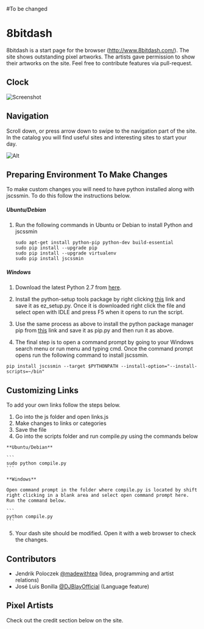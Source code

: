 #To be changed

# 8bitdash

8bitdash is a start page for the browser (http://www.8bitdash.com/). The site shows outstanding pixel artworks. The artists gave permission to show their artworks on the site. Feel free to contribute features via pull-request.

## Clock

![Screenshot](http://i.imgur.com/YQe0UeC.jpg)

## Navigation

Scroll down, or press arrow down to swipe to the navigation part of the site. In the catalog you will find useful sites and interesting sites to start your day.

![Alt](http://i.imgur.com/wcOgXwL.png?1)

## Preparing Environment To Make Changes

To make custom changes you will need to have python installed along with jscssmin. To do this follow the instructions below.

##### Ubuntu/Debian

  1. Run the following commands in Ubuntu or Debian to install Python and jscssmin
  
      ```
      sudo apt-get install python-pip python-dev build-essential
      sudo pip install --upgrade pip
      sudo pip install --upgrade virtualenv
      sudo pip install jscssmin
      ```

##### Windows

  1. Download the latest Python 2.7 from [here](https://www.python.org/downloads/release/python-2710/). 
  
  2. Install the python-setup tools package by right clicking [this](https://bitbucket.org/pypa/setuptools/raw/bootstrap/ez_setup.py) link and save it as ez_setup.py. Once it is downloaded right click the file and select open with IDLE and press F5 when it opens to run the script.
  
  3. Use the same process as above to install the python package manager pip from [this](https://raw.githubusercontent.com/pypa/pip/master/contrib/get-pip.py) link and save it as pip.py and then run it as above.
  
  4. The final step is to open a command prompt by going to your Windows search menu or run menu and typing cmd. Once the command prompt opens run the following command to install jscssmin.
  
  ```
  pip install jscssmin --target $PYTHONPATH --install-option="--install-scripts=~/bin"
  ```

## Customizing Links

To add your own links follow the steps below.

  1. Go into the js folder and open links.js
  2. Make changes to links or categories
  3. Save the file
  4. Go into the scripts folder and run compile.py using the commands below
  
    **Ubuntu/Debian**

    ```
    sudo python compile.py
    ```
    
    **Windows**
    
    Open command prompt in the folder where compile.py is located by shift right clicking in a blank area and select open command prompt here. Run the command below.
    
    ```
    python compile.py
    ```
    
  5. Your dash site should be modified. Open it with a web browser to check the changes.

## Contributors

* Jendrik Poloczek [@madewithtea](https://twitter.com/madewithtea) (Idea, programming and artist relations)
* José Luis Bonilla [@DJBlayOfficial](https://twitter.com/DJBlayOfficial) (Language feature)

## Pixel Artists

Check out the credit section below on the site. 

